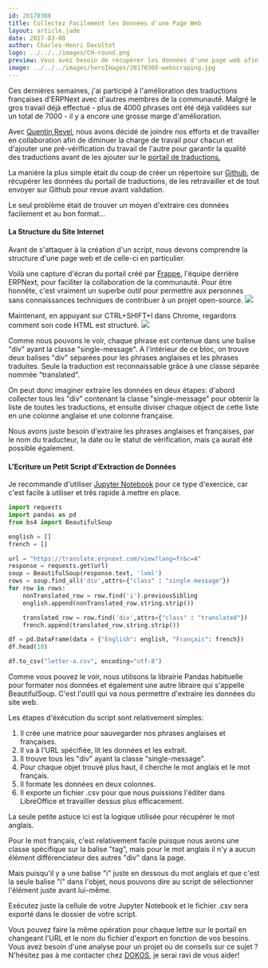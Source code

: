 ```yaml
---
id: 20170308
title: Collectez Facilement les Données d'une Page Web
layout: article.jade
date: 2017-03-08
author: Charles-Henri Decultot
logo: ../../../images/CH-round.png
preview: Vous avez besoin de récupérer les données d'une page web afin de les formater ou de les travailler avec dans un outil plus adapté ? Voici une méthode simple pour démarrer.
image: ../../../images/heroImages/20170308-webscraping.jpg
---
```

Ces dernières semaines, j'ai participé à l'amélioration des traductions françaises d'ERPNext avec d'autres membres de la communauté.
Malgré le gros travail déjà effectué - plus de 4000 phrases ont été déjà validées sur un total de 7000 - il y a encore une grosse marge d'amélioration.

Avec [Quentin Revel](https://github.com/qrevel), nous avons décidé de joindre nos efforts et de travailler en collaboration afin de diminuer la charge de travail pour chacun et d'ajouter une pré-vérification du travail de l'autre pour garantir  la qualité des traductions avant de les ajouter sur le [portail de traductions.](https://translate.erpnext.com/)
</br>

La manière la plus simple était du coup de créer un répertoire sur [Github](https://github.com/qrevel/erpnext-translations), de récupérer les données du portail de traductions, de les retravailler et de tout envoyer sur Github pour revue avant validation.

Le seul problème était de trouver un moyen d'extraire ces données facilement et au bon format...

#### La Structure du Site Internet

Avant de s'attaquer à la création d'un script, nous devons comprendre la structure d'une page web et de celle-ci en particulier.

Voilà une capture d'écran du portail créé par [Frappe](https://frappe.io/), l'équipe derrière ERPNext, pour faciliter la collaboration de la communauté. Pour être honnête, c'est vraiment un superbe outil pour permettre aux personnes sans connaissances techniques de contribuer à un projet open-source.
![](../../../images/articles/20170308-162105.png)
</br>

Maintenant, en appuyant sur CTRL+SHIFT+I dans Chrome, regardons comment son code HTML est structuré.
![](../../../images/articles/20170308-163153.png)

Comme nous pouvons le voir, chaque phrase est contenue dans une balise "div" ayant la classe "single-message".
A l'intérieur de ce bloc, on trouve deux balises "div" séparées pour les phrases anglaises et les phrases traduites. Seule la traduction est reconnaissable grâce à une classe séparée nommée "translated".

On peut donc imaginer extraire les données en deux étapes: d'abord collecter tous les "div" contenant la classe "single-message" pour obtenir la liste de toutes les traductions, et ensuite diviser chaque object de cette liste en une colonne anglaise et une colonne française.

Nous avons juste besoin d'extraire les phrases anglaises et françaises, par le nom du traducteur, la date ou le statut de vérification, mais ça aurait été possible également.

#### L'Ecriture un Petit Script d'Extraction de Données

Je recommande d'utiliser [Jupyter Notebook](http://jupyter.org/) pour ce type d'exercice, car c'est facile à utiliser et très rapide à mettre en place.

``` python
import requests
import pandas as pd
from bs4 import BeautifulSoup

english = []
french = []

url = "https://translate.erpnext.com/view?lang=fr&c=A"
response = requests.get(url)
soup = BeautifulSoup(response.text, 'lxml')
rows = soup.find_all('div',attrs={"class" : "single-message"})
for row in rows:
    nonTranslated_row = row.find('i').previousSibling
    english.append(nonTranslated_row.string.strip())

    translated_row = row.find('div',attrs={"class" : "translated"})
    french.append(translated_row.string.strip())

df = pd.DataFrame(data = {"English": english, "Français": french})
df.head(10)

df.to_csv("letter-a.csv", encoding="utf-8")
```

Comme vous pouvez le voir, nous utilisons la librairie Pandas habituelle pour formater nos données et également une autre libraire qui s'appelle BeautifulSoup. C'est l'outil qui va nous permettre d'extraire les données du site web.

Les étapes d'éxécution du script sont relativement simples:

1. Il crée une matrice pour sauvegarder nos phrases anglaises et françaises.
2. Il va à l'URL spécifiée, lit les données et les extrait.
3. Il trouve tous les "div" ayant la classe "single-message".
4. Pour chaque objet trouvé plus haut, il cherche le mot anglais et le mot français.
5. Il formate les données en deux colonnes.
6. Il exporte un fichier .csv pour que nous puissions l'éditer dans LibreOffice et travailler dessus plus efficacement.

La seule petite astuce ici est la logique utilisée pour récupérer le mot anglais.

Pour le mot français, c'est relativement facile puisque nous avons une classe spécifique sur la balise "tag", mais pour le mot anglais il n'y a aucun élément différenciateur des autres "div" dans la page.

Mais puisqu'il y a une balise "i" juste en dessous du mot anglais et que c'est la seule balise "i" dans l'objet, nous pouvons dire au script de sélectionner l'élément juste avant lui-même.

Exécutez juste la cellule de votre Jupyter Notebook et le fichier .csv sera exporté dans le dossier de votre script.

Vous pouvez faire la même opération pour chaque lettre sur le portail en changeant l'URL et le nom du fichier d'export en fonction de vos besoins.
</br>
Vous avez besoin d'une analyse pour un projet ou de conseils sur ce sujet ? N'hésitez pas à me contacter chez [DOKOS](https://www.dokos.io), je serai ravi de vous aider!
